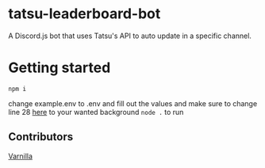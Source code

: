 # tatsu-leaderboard-bot
A Discord.js bot that uses Tatsu's API to auto update in a specific channel.
# Getting started
`npm i`

change example.env to .env and fill out the values and make sure to change line 28 [here](https://github.com/LinusBotTips/tatsu-leaderboard-bot/blob/main/index.js#L28) to your wanted background
`node .` to run

## Contributors
[Varnilla](https://github.com/Varnilla)

